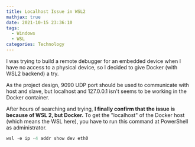 ```yaml
---
title: Localhost Issue in WSL2
mathjax: true
date: 2021-10-15 23:36:10
tags: 
  - Windows
  - WSL
categories: Technology
---
```


I was trying to build a remote debugger for an embedded device when I have no access to a physical device, so I decided to give Docker (with WSL2 backend) a try.

As the project design, 9090 UDP port should be used to communicate with host and slave, but localhost and 127.0.0.1 isn't seems to be working in the Docker container.

After hours of searching and trying, **I finally confirm that the issue is because of WSL 2, but Docker.** To get the "localhost" of the Docker host (which means the WSL here), you have to run this command at PowerShell as administrator.

```powershell
wsl -e ip -4 addr show dev eth0
```
